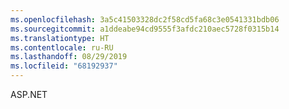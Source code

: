 ```yaml
---
ms.openlocfilehash: 3a5c41503328dc2f58cd5fa68c3e0541331bdb06
ms.sourcegitcommit: a1ddeabe94cd9555f3afdc210aec5728f0315b14
ms.translationtype: HT
ms.contentlocale: ru-RU
ms.lasthandoff: 08/29/2019
ms.locfileid: "68192937"
---
```

 ASP.NET 